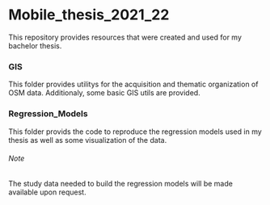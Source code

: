 # Mobile_thesis_2021_22
This repository provides resources that were created and used for my bachelor thesis.

### GIS
This folder provides utilitys for the acquisition and thematic organization of OSM data. Additionaly, some basic GIS utils are provided.

### Regression_Models
This folder provids the code to reproduce the regression models used in my thesis as well as some visualization of the data.



###### Note
The study data needed to build the regression models will be made available upon request.

